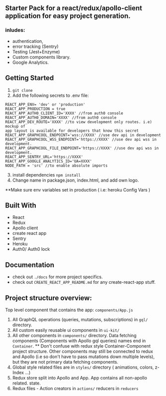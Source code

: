 ## Starter Pack for a react/redux/apollo-client application for easy project generation.

### inludes:
- authentication,
- error tracking (Sentry)
- Testing (Jest+Enzyme)
- Custom components library.
- Google Analytics.


## Getting Started

1. `git clone `
2. Add the following secrets to .env file:
```
REACT_APP_ENV= 'dev' or 'production'
REACT_APP_PRODUCTION = true
REACT_APP_AUTH0_CLIENT_ID='XXXX' //from auth0 console
REACT_APP_AUTH0_DOMAIN='XXXX' //from auth0 console
REACT_APP_DEV_ROUTE='XXXX' //to view development only routes. i.e) mockup of
app layout is available for developers that know this secret
REACT_APP_GRAPHCOOL_ENDPOINT='wss://XXXX' //use dev api in development
REACT_APP_GRAPHCOOL_WSS_ENDPOINT='https://XXXX' //use dev api wss in development.
REACT_APP_GRAPHCOOL_FILE_ENDPOINT='https://XXXX' //use dev api wss in development.
REACT_APP_SENTRY_URL='https://XXXX'
REACT_APP_GOOGLE_ANALYTICS_ID='UA=XXXX'
NODE_PATH = 'src' //to enable absolute imports
```

 3. install dependencies `npm install`
 4. Change name in package.json, index.html, and add own logo.

**Make sure env variables set in production ( i.e: heroku Config Vars )

## Built With

* React
* Redux
* Apollo client
* create react app
* Sentry
* Heroku
* Auth0/ Auth0 lock

## Documentation

* check out `./docs` for more project specifics.
* check out `CREATE_REACT_APP_README.md` for any create-react-app stuff.

## Project structure overview:
Top level component that contains the app: `components/App.js`

1. All GraphQL operations (queries, mutations, subscriptions) in `gql/` directory.
2. All custom easily reusable ui components in `ui-kit/`
3. All other components in `components/` directory. Data fetching components
(Components with Apollo gql queries) names end in `Container`. ** Don't confuse
with redux style Container-Component project structure. Other components may
still be connected to redux and Apollo (i.e so don't have to pass mutations down
multiple levels), but they are not primary data fetching components.
4. Global style related files are in `styles/` directory
( animations, colors, z-Index ...)
5. Redux store split into Apollo and App. App contains all non-apollo related.
state.
6. Redux files - Action creators in `actions/` reducers in `reducers`
